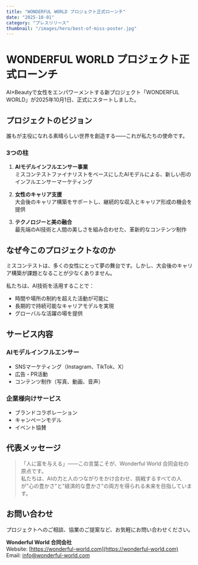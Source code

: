 ```yaml
---
title: "WONDERFUL WORLD プロジェクト正式ローンチ"
date: "2025-10-01"
category: "プレスリリース"
thumbnail: "/images/hero/best-of-miss-poster.jpg"
---
```


# WONDERFUL WORLD プロジェクト正式ローンチ

AI×Beautyで女性をエンパワーメントする新プロジェクト「WONDERFUL WORLD」が2025年10月1日、正式にスタートしました。

## プロジェクトのビジョン

誰もが主役になれる素晴らしい世界を創造する——これが私たちの使命です。

### 3つの柱

1. **AIモデルインフルエンサー事業**  
   ミスコンテストファイナリストをベースにしたAIモデルによる、新しい形のインフルエンサーマーケティング

2. **女性のキャリア支援**  
   大会後のキャリア構築をサポートし、継続的な収入とキャリア形成の機会を提供

3. **テクノロジーと美の融合**  
   最先端のAI技術と人間の美しさを組み合わせた、革新的なコンテンツ制作

## なぜ今このプロジェクトなのか

ミスコンテストは、多くの女性にとって夢の舞台です。しかし、大会後のキャリア構築が課題となることが少なくありません。

私たちは、AI技術を活用することで：

- 時間や場所の制約を超えた活動が可能に
- 長期的で持続可能なキャリアモデルを実現
- グローバルな活躍の場を提供

## サービス内容

### AIモデルインフルエンサー

- SNSマーケティング（Instagram、TikTok、X）
- 広告・PR活動
- コンテンツ制作（写真、動画、音声）

### 企業様向けサービス

- ブランドコラボレーション
- キャンペーンモデル
- イベント協賛

## 代表メッセージ

> 「人に富を与える」——この言葉こそが、Wonderful World 合同会社の原点です。  
> 私たちは、AIの力と人のつながりをかけ合わせ、挑戦するすべての人が"心の豊かさ"と"経済的な豊かさ"の両方を得られる未来を目指しています。

## お問い合わせ

プロジェクトへのご相談、協業のご提案など、お気軽にお問い合わせください。

**Wonderful World 合同会社**  
Website: [https://wonderful-world.com](https://wonderful-world.com)  
Email: info@wonderful-world.com
